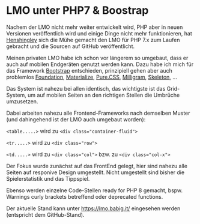 # LMO unter PHP7 & Boostrap
Nachem der LMO nicht mehr weiter entwickelt wird, PHP aber in neuen Versionen veröffentlich wird und einige Dinge nicht mehr funktionieren, hat <a target="_blank" href="https://github.com/henshingly/LMO_PHP7">Henshingley</a> sich die Mühe gemacht den LMO für PHP 7.x zum Laufen gebracht und die Sourcen auf GitHub veröffentlicht.

Meinen privaten LMO habe ich schon vor längerem so umgebaut, dass er auch auf mobilen Endgeräten genutzt werden kann. Dazu habe ich mich für das Framework <a target="_blank" href="https://github.com/twbs/bootstrap">Bootstrap</a> entschieden, prinzipiell gehen aber auch problemlos <a target="_blank" href="https://github.com/foundation/foundation-sites">Foundation</a>, <a target="_blank" href="https://materializecss.com/">Materialize</a>, <a target="_blank" href="https://github.com/pure-css/pure">Pure.CSS</a>, <a target="_blank" href="https://github.com/milligram/milligram">Milligram</a>, <a target="_blank" href="https://github.com/dhg/Skeleton">Skeleton</a>, ...

Das System ist nahezu bei allen identisch, das wichtigste ist das Grid-System, um auf mobilen Seiten an den richtigen Stellen die Umbrüche umzusetzen.

Dabei arbeiten nahezu alle Frontend-Frameworks nach demselben Muster (und dahingehend ist der LMO auch umgebaut worden):

`<table.....>` wird zu `<div class="container-fluid">`

`<tr.....>` wird zu `<div class="row">`

`<td.....>` wird zu `<div class="col">` bzw. zu `<div class="col-x">`

Der Fokus wurde zunächst auf das FrontEnd gelegt, hier sind nahezu alle Seiten auf responive Design umgestellt. Nicht umgestellt sind bisher die Spielerstatistik und das Tippspiel.

Ebenso werden einzelne Code-Stellen ready for PHP 8 gemacht, bspw. Warnings curly brackets betreffend oder deprecated functions.

Der aktuelle Stand kann unter https://lmo.babig.it/ eingesehen werden (entspricht dem GitHub-Stand).
